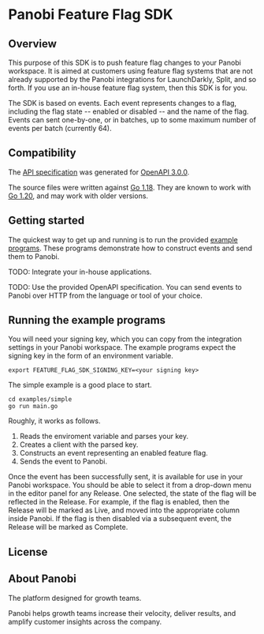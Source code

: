 # Panobi Feature Flag SDK

## Overview

This purpose of this SDK is to push feature flag changes to your Panobi workspace. It is aimed at customers using feature flag systems that are not already supported by the Panobi integrations for LaunchDarkly, Split, and so forth. If you use an in-house feature flag system, then this SDK is for you.

The SDK is based on events. Each event represents changes to a flag, including the flag state -- enabled or disabled -- and the name of the flag. Events can sent one-by-one, or in batches, up to some maximum number of events per batch (currently 64).

## Compatibility

The [API specification](openapi.yaml) was generated for [OpenAPI 3.0.0](https://spec.openapis.org/oas/v3.0.0).

The source files were written against [Go 1.18](https://go.dev/doc/go1.18). They are known to work with [Go 1.20](https://go.dev/doc/go1.20), and may work with older versions.

## Getting started

The quickest way to get up and running is to run the provided [example programs](#running-the-example-programs). These programs demonstrate how to construct events and send them to Panobi. 

TODO: Integrate your in-house applications.

TODO: Use the provided OpenAPI specification. You can send events to Panobi over HTTP from the language or tool of your choice.

## Running the example programs

You will need your signing key, which you can copy from the integration settings in your Panobi workspace. The example programs expect the signing key in the form of an environment variable.

```console
export FEATURE_FLAG_SDK_SIGNING_KEY=<your signing key>
```

The simple example is a good place to start.

```console
cd examples/simple
go run main.go
```

Roughly, it works as follows.

1. Reads the enviroment variable and parses your key.
2. Creates a client with the parsed key.
3. Constructs an event representing an enabled feature flag.
4. Sends the event to Panobi.

Once the event has been successfully sent, it is available for use in your Panobi workspace. You should be able to select it from a drop-down menu in the editor panel for any Release. One selected, the state of the flag will be reflected in the Release. For example, if the flag is enabled, then the Release will be marked as Live, and moved into the appropriate column inside Panobi. If the flag is then  disabled via a subsequent event, the Release will be marked as Complete.

## License

## About Panobi

The platform designed for growth teams.

Panobi helps growth teams increase their velocity, deliver results, and amplify customer insights across the company.
